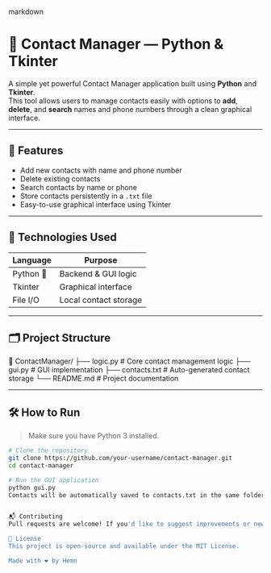 markdown
# 📒 Contact Manager — Python & Tkinter

A simple yet powerful Contact Manager application built using **Python** and **Tkinter**.  
This tool allows users to manage contacts easily with options to **add**, **delete**, and **search** names and phone numbers through a clean graphical interface.

---

## 🚀 Features

- Add new contacts with name and phone number
- Delete existing contacts
- Search contacts by name or phone
- Store contacts persistently in a `.txt` file
- Easy-to-use graphical interface using Tkinter

---

## 🧠 Technologies Used

| Language  | Purpose             |
|-----------|---------------------|
| Python 🐍 | Backend & GUI logic |
| Tkinter   | Graphical interface |
| File I/O  | Local contact storage |

---

## 🗂 Project Structure

📁 ContactManager/ ├── logic.py # Core contact management logic ├── gui.py # GUI implementation ├── contacts.txt # Auto-generated contact storage └── README.md # Project documentation


---

## 🛠 How to Run

> Make sure you have Python 3 installed.

```bash
# Clone the repository
git clone https://github.com/your-username/contact-manager.git
cd contact-manager

# Run the GUI application
python gui.py
Contacts will be automatically saved to contacts.txt in the same folder.


📬 Contributing
Pull requests are welcome! If you'd like to suggest improvements or new features (like editing contacts or importing/exporting to CSV), feel free to open an issue.

📄 License
This project is open-source and available under the MIT License.

Made with ❤️ by Hemn
